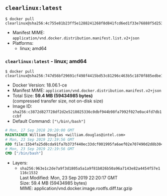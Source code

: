 ## `clearlinux:latest`

```console
$ docker pull clearlinux@sha256:4c755e81b23ff5e1288241268f8d841fcd6ed1f33e76888f5d253a45bba17c78
```

-	Manifest MIME: `application/vnd.docker.distribution.manifest.list.v2+json`
-	Platforms:
	-	linux; amd64

### `clearlinux:latest` - linux; amd64

```console
$ docker pull clearlinux@sha256:747d56bf29691cf498f4415bd53c81296c463b5c1870f885edbe1ecbe5074701
```

-	Docker Version: 18.06.1-ce
-	Manifest MIME: `application/vnd.docker.distribution.manifest.v2+json`
-	Total Size: **59.4 MB (59434985 bytes)**  
	(compressed transfer size, not on-disk size)
-	Image ID: `sha256:c3872d827728df2d2e5218025336c0dbf944b98fa7992f027e0ac4fd7db1ccbf`
-	Default Command: `["\/bin\/bash"]`

```dockerfile
# Mon, 17 Sep 2018 20:20:00 GMT
MAINTAINER William Douglas <william.douglas@intel.com>
# Mon, 23 Sep 2019 22:19:56 GMT
ADD file:15b4fa25d8cda91fa7b373f440ec33dcf001995fa6aef02e707490d2d8b30425 in / 
# Mon, 23 Sep 2019 22:19:56 GMT
CMD ["/bin/bash"]
```

-	Layers:
	-	`sha256:963e1c2de7a9f3d1805a5a1a9f81b026b50a96a7143e82a4454f57e1116c1532`  
		Last Modified: Mon, 23 Sep 2019 22:20:17 GMT  
		Size: 59.4 MB (59434985 bytes)  
		MIME: application/vnd.docker.image.rootfs.diff.tar.gzip
